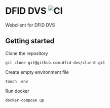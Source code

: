 # DFID DVS ![CI](https://github.com/dfid-dvs/client/workflows/CI/badge.svg?branch=develop)

Webclient for DFID DVS


## Getting started

Clone the repository

    git clone git@github.com:dfid-dvs/client.git

Create empty environment file

    touch .env

Run docker

    docker-compose up
